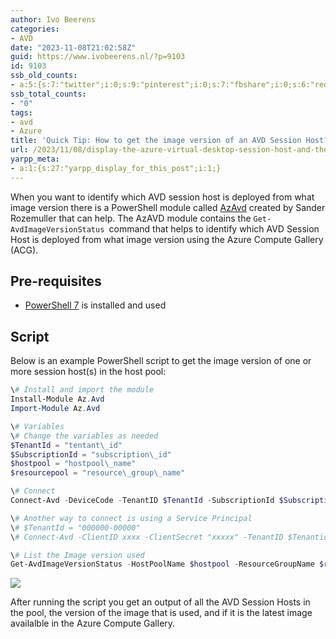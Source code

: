 ```yaml
---
author: Ivo Beerens
categories:
- AVD
date: "2023-11-08T21:02:58Z"
guid: https://www.ivobeerens.nl/?p=9103
id: 9103
ssb_old_counts:
- a:5:{s:7:"twitter";i:0;s:9:"pinterest";i:0;s:7:"fbshare";i:0;s:6:"reddit";i:0;s:6:"tumblr";N;}
ssb_total_counts:
- "0"
tags:
- avd
- Azure
title: 'Quick Tip: How to get the image version of an AVD Session Host?'
url: /2023/11/08/display-the-azure-virtual-desktop-session-host-and-the-image-version-that-is-used/
yarpp_meta:
- a:1:{s:27:"yarpp_display_for_this_post";i:1;}
---
```


When you want to identify which AVD session host is deployed from what image version there is a PowerShell module called [AzAvd](https://github.com/srozemuller/AzAvd) created by Sander Rozemuller that can help. The AzAVD module contains the `Get-AvdImageVersionStatus `command that helps to identify which AVD Session Host is deployed from what image version using the Azure Compute Gallery (ACG).

## **Pre-requisites**

- [PowerShell 7](https://learn.microsoft.com/en-us/powershell/scripting/install/installing-powershell-on-windows?view=powershell-7.3#installing-the-msi-package) is installed and used

## **Script**

Below is an example PowerShell script to get the image version of one or more session host(s) in the host pool:

```powershell  
\# Install and import the module  
Install-Module Az.Avd  
Import-Module Az.Avd

\# Variables  
\# Change the variables as needed  
$TenantId = "tentant\_id"  
$SubscriptionId = "subscription\_id"  
$hostpool = "hostpool\_name"  
$resourcepool = "resource\_group\_name"

\# Connect  
Connect-Avd -DeviceCode -TenantID $TenantId -SubscriptionId $SubscriptionId

\# Another way to connect is using a Service Principal  
\# $TenantId = "000000-00000"  
\# Connect-Avd -ClientID xxxx -ClientSecret "xxxxx" -TenantID $Tenantid -SubscriptionId $SubscriptionId

\# List the Image version used  
Get-AvdImageVersionStatus -HostPoolName $hostpool -ResourceGroupName $resourcepool | Select sessionHostName,currentImageVersion, isLatestVersion  
```

![](http://localhost/wp-content/uploads/2023/11/imageversion-1024x209.png)

After running the script you get an output of all the AVD Session Hosts in the pool, the version of the image that is used, and if it is the latest image availalble in the Azure Compute Gallery.
